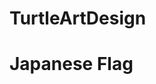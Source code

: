 # TurtleArtDesign


<h1>Japanese Flag</h1>
<img scr="https://github.com/liu8335/TurtleArtDesign/blob/master/Japanese%20Flag.png">

